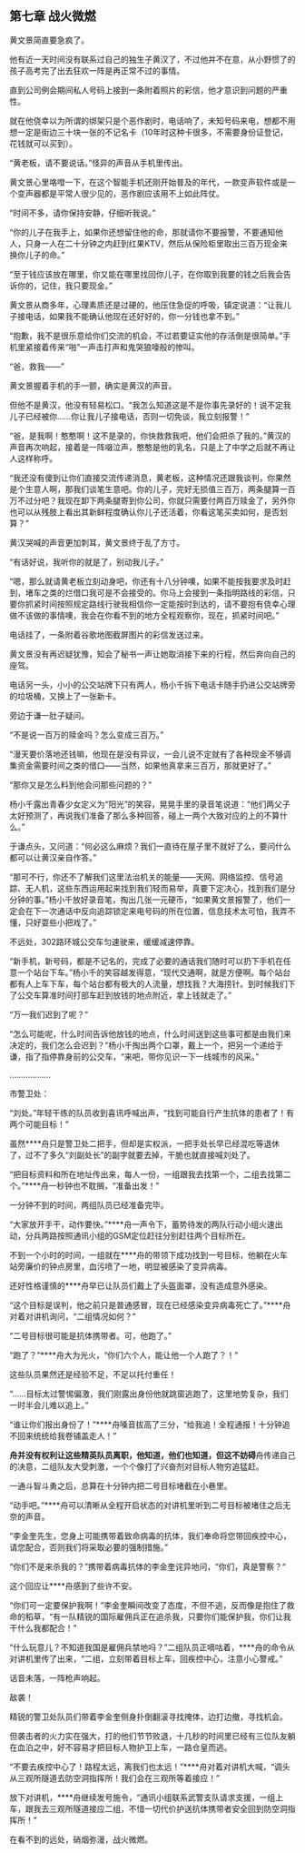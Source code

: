 ## 第七章 战火微燃
黄文景简直要急疯了。

他有近一天时间没有联系过自己的独生子黄汉了，不过他并不在意，从小野惯了的孩子高考完了出去狂欢一阵是再正常不过的事情。

直到公司例会期间私人号码上接到一条附着照片的彩信，他才意识到问题的严重性。

就在他侥幸以为所谓的绑架只是个恶作剧时，电话响了，未知号码来电，想都不用想一定是街边三十块一张的不记名卡（10年时这种卡很多，不需要身份证登记，花钱就可以买到）。

“黄老板，请不要说话。”怪异的声音从手机里传出。

黄文景心里咯噔一下，在这个智能手机还刚开始普及的年代，一款变声软件或是一个变声器都是平常人很少见的，恶作剧应该用不上如此阵仗。

“时间不多，请你保持安静，仔细听我说。”

“你的儿子在我手上，如果你还想留住他的命，那就请你不要报警，不要通知他人，只身一人在二十分钟之内赶到红果KTV，然后从保险柜里取出三百万现金来换你儿子的命。”

“至于钱应该放在哪里，你又能在哪里找回你儿子，在你取到我要的钱之后我会告诉你的，记住，我只要现金。”

黄文景从商多年，心理素质还是过硬的，他压住急促的呼吸，镇定说道：“让我儿子接电话，如果我不能确认他现在还好好的，你一分钱也拿不到。”

“抱歉，我不是很乐意给你们交流的机会，不过若要证实他的存活倒是很简单。”手机里紧接着传来“啪”一声击打声和鬼哭狼嚎般的惨叫。

“爸，救我――”

黄文景握着手机的手一颤，确实是黄汉的声音。

但他不是黄汉，他没有轻易松口。“我怎么知道这是不是你事先录好的！说不定我儿子已经被你……你让我儿子接电话，否则一切免谈，我立刻报警！”

“爸，是我啊！憨憨啊！这不是录的，你快救救我吧，他们会把杀了我的。”黄汉的声音再次响起，接着是一阵啜泣声，憨憨是他的乳名，只是上了中学之后就不再让人这样称呼。

“我还没有傻到让你们直接交流传递消息，黄老板，这种情况还跟我谈判，你果然是个生意人啊，那我们谈笔生意吧。你的儿子，完好无损值三百万，两条腿算一百万不过分吧？我现在卸下两条腿寄到你公司，你就只需要付两百万赎金了，另外你也可以从残肢上看出其新鲜程度确认你儿子还活着，你看这笔买卖如何，是否划算？”

黄汉哭喊的声音更加刺耳，黄文景终于乱了方寸。

“有话好说，我听你的就是了，别动我儿子。”

“嗯，那么就请黄老板立刻动身吧，你还有十八分钟噢，如果不能按我要求及时赶到，堵车之类的烂借口我可是不会接受的。你马上会接到一条指明路线的彩信，只要你抓紧时间按照规定路线行驶我相信你一定能按时到达的，请不要抱有侥幸心理做不该做的事情噢，我会在你看不到的地方全程观察你，现在，抓紧时间吧。”

电话挂了，一条附着谷歌地图截屏图片的彩信发送过来。

黄文景没有再迟疑犹豫，知会了秘书一声让她取消接下来的行程，然后奔向自己的座驾。

电话另一头，小小的公交站牌下只有两人，杨小千拆下电话卡随手扔进公交站牌旁的垃圾桶，又换上了一张新卡。

旁边于谦一肚子疑问。

“不是说一百万的赎金吗？怎么变成三百万。”

“漫天要价落地还钱嘛，他现在是没有异议，一会儿说不定就有了各种现金不够调集资金需要时间之类的借口――当然，如果他真拿来三百万，那就更好了。”

“那你又是怎么料到他会问那些问题的？”

杨小千露出青春少女定义为“阳光”的笑容，晃晃手里的录音笔说道：“他们两父子太好预测了，再说我们准备了那么多种回答，碰上一两个大致对应的上的不算什么。”

于谦点头，又问道：“何必这么麻烦？我们一直待在屋子里不就好了么，要问什么都可以让黄汉亲自作答。”

“那可不行，你还不了解我们这里法治机关的能量――天网、网络监控、信号追踪、无人机，这些东西运用起来找到我们轻而易举，真要下定决心，找到我们是分分钟的事。”杨小千放好录音笔，掏出几张一元硬币，“如果黄文景报警了，他们一定会在下一次通话中反向追踪锁定来电号码的所在位置，信息技术太可怕，我弄不懂，只好耍些小把戏了。”

不远处，302路环城公交车匀速驶来，缓缓减速停靠。

“新手机，新号码，都是不记名的，完成了必要的通话我们随时可以扔下手机在任意一个站台下车。”杨小千的笑容越发得意，“现代交通啊，就是方便啊。每个站台都有人上车下车，每个站台都有极大的人流量，想找我？大海捞针。到时候我们下了公交车算准时间打部车赶到放钱的地点附近，拿上钱就走了。”

“万一我们迟到了呢？”

“怎么可能呢，什么时间告诉他放钱的地点，什么时间送到这些事可都是由我们来决定的，我们怎么会迟到？”杨小千掏出两个口罩，戴上一个，把另一个递给于谦，指了指停靠身前的公交车，“来吧，带你见识一下一线城市的风采。”

………………

市警卫处：

“刘处。”年轻干练的队员收到喜讯呼喊出声，“找到可能自行产生抗体的患者了！有两个可能目标！”

虽然****舟只是警卫处二把手，但却是实权派，一把手处长早已经混吃等退休了，过不了多久“刘副处长”的副字就要去掉，干脆也就直接喊刘处了。

“把目标资料和所在地址传出来，每人一份，一组跟我去找第一个，二组去找第二个。”****舟一秒钟也不耽搁，“准备出发！”

一分钟不到的时间，两组队员已经准备完毕。

“大家放开手干，动作要快。”****舟一声令下，蓄势待发的两队行动小组火速出动，分兵两路按照通讯小组的GSM定位赶往分别赶往两个目标所在。

不到一个小时的时间，一组就在****舟的带领下成功找到一号目标，他躺在火车站旁廉价的钟点房里，血污喷了一地，明显被感染了变异病毒。

还好性格谨慎的****舟早已让队员们戴上了头盔面罩，没有造成意外感染。

“这个目标是误判，他之前只是普通感冒，现在已经感染变异病毒死亡了。”****舟对着对讲机询问，“二组情况如何？”

“二号目标很可能是抗体携带者。可，他跑了。”

“跑了？”****舟大为光火，“你们六个人，能让他一个人跑了？！”

这些队员果然还是经验不足，不足以托付重任！

“……目标太过警惕偏激，我们刚露出身份他就跳窗逃跑了，这里地势复杂，我们一时半会儿难以追上。”

“谁让你们报出身份了！”****舟嗓音拔高了三分，“给我追！全程通报！十分钟追不回来统统给我卷铺盖走人！”

****舟并没有权利让这些精英队员离职，他知道，他们也知道，但这不妨碍****舟传递自己的决意，二组队友大受刺激，一个个像打了兴奋剂对目标人物穷追猛赶。

一通斗智斗勇之后，总算在十分钟内把二号目标堵截在小巷里。

“动手吧。”****舟可以清晰从全程开启状态的对讲机里听到二号目标被堵住之后无奈的声音。

“李金奎先生，您身上可能携带着致命病毒的抗体，我们奉命将您带回疾控中心，请您配合，否则我们将采取必要的强制措施。”

“你们不是来杀我的？”携带着病毒抗体的李金奎诧异地问，“你们，真是警察？“

这个回应让****舟感到了些许不安。

“你们可一定要保护我啊！”李金奎瞬间改变了态度，不但不逃，反而像是抱住了救命的稻草，“有一队精锐的国际雇佣兵正在追杀我，只要你们能保护我，你们让我干什么我都配合！”

“什么玩意儿？不知道我国是雇佣兵禁地吗？”二组队员正嘀咕着，****舟的命令从对讲机里传了出来，“二组，立刻带着目标上车，回疾控中心，注意小心警戒。”

话音未落，一阵枪声响起。

敌袭！

精锐的警卫处队员们带着李金奎侧身扑倒翻滚寻找掩体，边打边撤，寻找机会。

但袭击者的火力实在强大，打的他们节节败退，十几秒的时间里已经有三位队友躺在血泊之中，好不容易才把目标人物护卫上车，一路仓皇而逃。

“不要去疾控中心了！路程太远，离我们也太远！”****舟对着对讲机大喊，“调头从三观所隧道去防空洞指挥所！我们会在三观所等着接应！”

放下对讲机，****舟继续发号施令，“通讯小组联系武警支队请求支援，一组上车，跟我去三观所隧道接应二组，不惜一切代价护送抗体携带者安全回到防空洞指挥所！”

在看不到的远处，硝烟弥漫，战火微燃。

